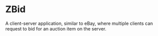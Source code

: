 # ZBid

A client-server application, similar to eBay, where multiple clients can request to bid for an auction item on the server.
